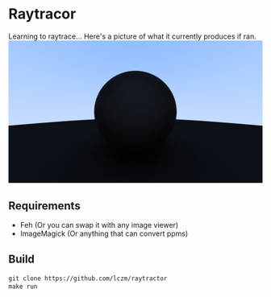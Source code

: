 # Raytracor

Learning to raytrace... Here's a picture of what it currently produces if ran.
![Raytraced Image](https://github.com/lczm/raytracor/blob/master/image.png)

## Requirements
* Feh (Or you can swap it with any image viewer)
* ImageMagick (Or anything that can convert ppms)

## Build
```
git clone https://github.com/lczm/raytractor
make run
```
